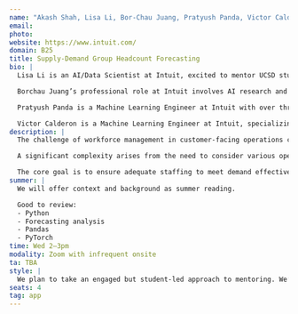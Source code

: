 ```yaml
---
name: "Akash Shah, Lisa Li, Bor-Chau Juang, Pratyush Panda, Victor Calderon"
email: 
photo:
website: https://www.intuit.com/
domain: B25
title: Supply-Demand Group Headcount Forecasting
bio: |
  Lisa Li is an AI/Data Scientist at Intuit, excited to mentor UCSD students in tackling industry-level challenges. With seven years of experience spanning the insurance sector and now tech at Intuit, she specializes in applying Deep Learning, Time Series models, and LLM models to create impactful solutions. Lisa holds a Master's degree in Data Science from GSU and a Bachelor's in Math from UCLA, and is eager to guide students through developing and deploying data-driven models that address real-world business problems.

  Borchau Juang’s professional role at Intuit involves AI research and development, specifically focusing on AI/ML solutions to enhance customer success within the Virtual Expert Platform (VEP). This encompasses the development of Large Language Model (LLM) applications for the extraction of expert knowledge, the refinement of issue resolution processes through agentic AI workflows, and the construction of recommendation systems to optimize customer routing and matchmaking.

  Pratyush Panda is a Machine Learning Engineer at Intuit with over three years of experience in his current role. He brings a wealth of experience from previous machine learning engineering positions at Samsung Electronics America and Informatica. His expertise includes machine learning, Python, and Artificial Intelligence (AI), with a background in developing and deploying AI/ML solutions. Pratyush holds a Master of Science in Computer Science from California State University - East Bay.

  Victor Calderon is a Machine Learning Engineer at Intuit, specializing in Generative AI and LLMs. An astrophysicist-turned-data-scientist, he focuses on applying Generative AI solutions to customer-related problems. Prior to Intuit, Victor developed and deployed computer vision models and MLOps pipelines at 5x5 Technologies Inc. He holds a Ph.D. in Physics with a focus on computational astrophysics from Vanderbilt University.
description: |
  The challenge of workforce management in customer-facing operations centers on effectively aligning staffing levels with fluctuating customer demand across diverse interaction channels. This problem space involves not only forecasting incoming customer volumes but also determining the optimal allocation of personnel, often referred to as headcount forecasting, to meet predefined service objectives.

  A significant complexity arises from the need to consider various operational constraints, such as target response times (e.g., Average Speed to Answer), average interaction durations (e.g., Average Handle Time), and overarching service level agreements. Furthermore, the relationship between customer demand types and the staff groups capable of handling them is often intricate, featuring many-to-many mappings where a single staff group might service multiple demand categories, and a single demand category might be serviceable by several different staff groups, each with potentially varying skill sets and efficiencies.

  The core goal is to ensure adequate staffing to meet demand effectively while optimizing resource utilization and maintaining service quality.
summer: |
  We will offer context and background as summer reading.

  Good to review:
  - Python
  - Forecasting analysis
  - Pandas
  - PyTorch
time: Wed 2–3pm
modality: Zoom with infrequent onsite
ta: TBA
style: |
  We plan to take an engaged but student-led approach to mentoring. We’ll work closely with the students throughout the project – meeting regularly, providing guidance, and being available for feedback and support. We’re also looking for students that can take ownership of their learning and direction, and can execute on the feedback provided. We’ll help them think critically, problem-solve, and communicate their process and outcomes clearly. Outside of the set office hours, we will do our best to respond to any inquiries within 48 hours, ideally sooner.
seats: 4
tag: app
---
```

